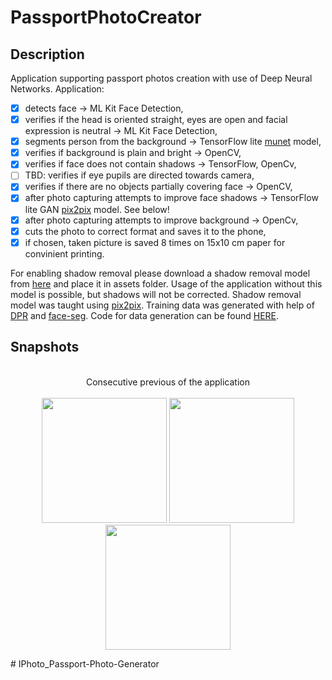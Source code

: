 # PassportPhotoCreator

## Description

Application supporting passport photos creation with use of Deep Neural Networks. Application:
- [x] detects face -> ML Kit Face Detection,
- [x] verifies if the head is oriented straight, eyes are open and facial expression is neutral -> ML Kit Face Detection,
- [x] segments person from the background -> TensorFlow lite [munet](https://github.com/tensorflow/examples/tree/master/lite/examples/image_segmentation/android) model,
- [x] verifies if background is plain and bright -> OpenCV,
- [x] verifies if face does not contain shadows -> TensorFlow, OpenCv,
- [ ] TBD: verifies if eye pupils are directed towards camera,
- [x] verifies if there are no objects partially covering face -> OpenCV,
- [x] after photo capturing attempts to improve face shadows -> TensorFlow lite GAN [pix2pix](https://github.com/affinelayer/pix2pix-tensorflow) model. See below!
- [x] after photo capturing attempts to improve background -> OpenCv,
- [x] cuts the photo to correct format and saves it to the phone,
- [x] if chosen, taken picture is saved 8 times on 15x10 cm paper for convinient printing.

For enabling shadow removal please download a shadow removal model from [here](https://www.dropbox.com/s/lib09rdp7ku35o1/pix2pix.tflite?dl=0) and place it in assets folder.
Usage of the application without this model is possible, but shadows will not be corrected.
Shadow removal model was taught using [pix2pix](https://github.com/affinelayer/pix2pix-tensorflow).
Training data was generated with help of [DPR](https://github.com/zhhoper/DPR) and
[face-seg](https://github.com/kampta/face-seg). Code for data generation can be found [HERE](https://github.com/asiajo/DPR).



## Snapshots

<p align="center">
  <br>Consecutive previous of the application<br><br>
  <img src="https://user-images.githubusercontent.com/25400249/104119465-afa00400-532f-11eb-88ca-22aa300f8672.jpg" width="200"/>
  <img src="https://user-images.githubusercontent.com/25400249/104119163-060c4300-532e-11eb-9ac7-faaeca6c8b3c.jpg" width="200"/>
  <img src="https://user-images.githubusercontent.com/25400249/104119503-06a5d900-5330-11eb-87d6-b2b07e9ec465.jpg" width="200"/>
</p>
#   I P h o t o _ P a s s p o r t - P h o t o - G e n e r a t o r  
 